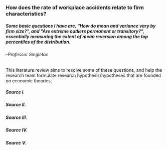 ### How does the rate of workplace accidents relate to firm characteristics?
##### Some basic questions I have are, "How do mean and variance vary by firm size?", and "Are extreme outliers permanent or transitory?", essentially measuring the extent of mean reversion among the top percentiles of the distribution.
###### -Professor Singleton

This literature review aims to resolve some of these questions, and help the research team formulate research hypothesis/hypotheses that are founded on economic theories.

##### Source I.

##### Source II.

##### Source III.

##### Source IV.

##### Source V.

